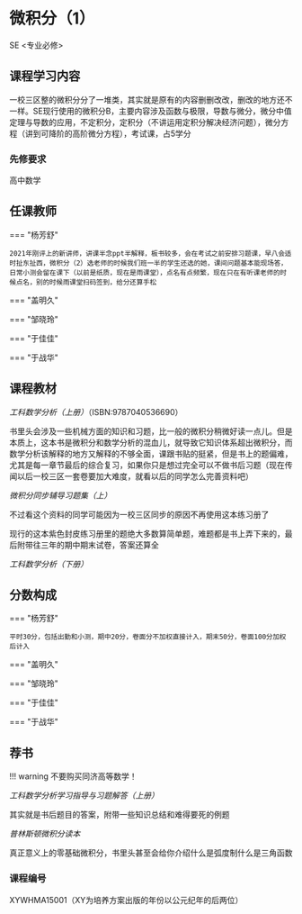 # 微积分（1）



<div class="badges">
<span class="badge se-badge">SE <专业必修></span>
</div>



## 课程学习内容

一校三区整的微积分分了一堆类，其实就是原有的内容删删改改，删改的地方还不一样。SE现行使用的微积分B，主要内容涉及函数与极限，导数与微分，微分中值定理与导数的应用，不定积分，定积分（不讲运用定积分解决经济问题），微分方程（讲到可降阶的高阶微分方程），考试课，占5学分

### 先修要求

高中数学

## 任课教师

=== "杨芳舒"

    2021年刚评上的新讲师，讲课半念ppt半解释，板书较多，会在考试之前安排习题课，早八会适时扯东扯西，微积分（2）选老师的时候我们班一半的学生还选的她，课间问题基本能现场答，日常小测会留在课下（以前是纸质，现在是雨课堂），点名有点频繁，现在只在有听课老师的时候点名，别的时候雨课堂扫码签到，给分还算手松

=== "盖明久"
    
=== "邹晓玲"

=== "于佳佳"

=== "于战华"

## 课程教材

*工科数学分析（上册）*（ISBN:9787040536690）

书里头会涉及一些机械方面的知识和习题，比一般的微积分稍微好读一点儿。但是本质上，这本书是微积分和数学分析的混血儿，就导致它知识体系超出微积分，而数学分析该解释的地方又解释的不够全面，课跟书贴的挺紧，但是书上的题偏难，尤其是每一章节最后的综合复习，如果你只是想过完全可以不做书后习题（现在传闻以后一校三区一套卷要加大难度，就看以后的同学怎么完善资料吧）

*微积分同步辅导习题集（上）*

不过看这个资料的同学可能因为一校三区同步的原因不再使用这本练习册了

现行的这本紫色封皮练习册里的题绝大多数算简单题，难题都是书上弄下来的，最后附带往三年的期中期末试卷，答案还算全

*工科数学分析（下册）*




## 分数构成

=== "杨芳舒"

    平时30分，包括出勤和小测，期中20分，卷面分不加权直接计入，期末50分，卷面100分加权后计入

=== "盖明久"
    
=== "邹晓玲"

=== "于佳佳"

=== "于战华"

## 荐书

!!! warning
    不要购买同济高等数学！

*工科数学分析学习指导与习题解答（上册）*

其实就是书后题目的答案，附带一些知识总结和难得要死的例题

*普林斯顿微积分读本*

真正意义上的零基础微积分，书里头甚至会给你介绍什么是弧度制什么是三角函数

### 课程编号

XYWHMA15001（XY为培养方案出版的年份以公元纪年的后两位）